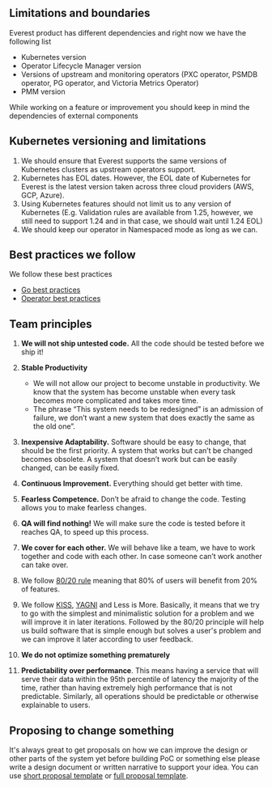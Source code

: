 ## Limitations and boundaries
Everest product has different dependencies and right now we have the following list

- Kubernetes version
- Operator Lifecycle Manager version
- Versions of upstream and monitoring operators (PXC operator, PSMDB operator, PG operator, and Victoria Metrics Operator)
- PMM version

While working on a feature or improvement you should keep in mind the dependencies of external components

## Kubernetes versioning and limitations

1. We should ensure that Everest supports the same versions of Kubernetes clusters as upstream operators support.
2. Kubernetes has EOL dates. However, the EOL date of Kubernetes for Everest is the latest version taken across three cloud providers (AWS, GCP, Azure).
3. Using Kubernetes features should not limit us to any version of Kubernetes (E.g. Validation rules are available from 1.25, however, we still need to support 1.24 and in that case, we should wait until 1.24 EOL)
4. We should keep our operator in Namespaced mode as long as we can. 


## Best practices we follow

We follow these best practices

- [Go best practices](./go_best_practices.md)
- [Operator best practices](./operator_best_practice.md)

## Team principles
1. **We will not ship untested code.** All the code should be tested before we ship it!

2. **Stable Productivity**
    * We will not allow our project to become unstable in productivity. We know that the system has become unstable when every task becomes more complicated and takes more time.
    * The phrase “This system needs to be redesigned” is an admission of failure, we don’t want a new system that does exactly the same as the old one”.
3. **Inexpensive Adaptability.** Software should be easy to change, that should be the first priority. A system that works but can’t be changed becomes obsolete. A system that doesn’t work but can be easily changed, can be easily fixed.
4. **Continuous Improvement.** Everything should get better with time.
5. **Fearless Competence.** Don’t be afraid to change the code. Testing allows you to make fearless changes.
6. **QA will find nothing!** We will make sure the code is tested before it reaches QA, to speed up this process.
7. **We cover for each other.** We will behave like a team, we have to work together and code with each other. In case someone can’t work another can take over.
8. We follow [80/20 rule](https://en.wikipedia.org/wiki/Pareto_principle) meaning that 80% of users will benefit from 20% of features.
9. We follow [KISS](https://en.wikipedia.org/wiki/KISS_principle), [YAGNI](https://en.wikipedia.org/wiki/You_aren%27t_gonna_need_it) and Less is More. Basically, it means that we try to go with the simplest and minimalistic solution for a problem and we will improve it in later iterations. Followed by the 80/20 principle will help us build software that is simple enough but solves a user's problem and we can improve it later according to user feedback. 
10. **We do not optimize something prematurely**
11. **Predictability over performance**. This means having a service that will serve their data within the 95th percentile of latency the majority of the time, rather than having extremely high performance that is not predictable. Similarly, all operations should be predictable or otherwise explainable to users.

## Proposing to change something 

It's always great to get proposals on how we can improve the design or other parts of the system yet before building PoC or something else please write a design document or written narrative to support your idea. You can use [short proposal template](./short_proposal_template.md) or [full proposal template](./full_proposal_template.md).
